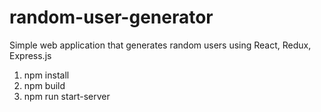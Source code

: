 # random-user-generator
Simple web application that generates random users using React, Redux, Express.js

1. npm install
2. npm build
3. npm run start-server
